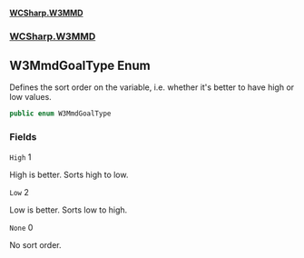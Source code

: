#### [WCSharp.W3MMD](README.md 'README')
### [WCSharp.W3MMD](WCSharp.W3MMD.md 'WCSharp.W3MMD')

## W3MmdGoalType Enum

Defines the sort order on the variable, i.e. whether it's better to have high or low values.

```csharp
public enum W3MmdGoalType
```
### Fields

<a name='WCSharp.W3MMD.W3MmdGoalType.High'></a>

`High` 1

High is better. Sorts high to low.

<a name='WCSharp.W3MMD.W3MmdGoalType.Low'></a>

`Low` 2

Low is better. Sorts low to high.

<a name='WCSharp.W3MMD.W3MmdGoalType.None'></a>

`None` 0

No sort order.